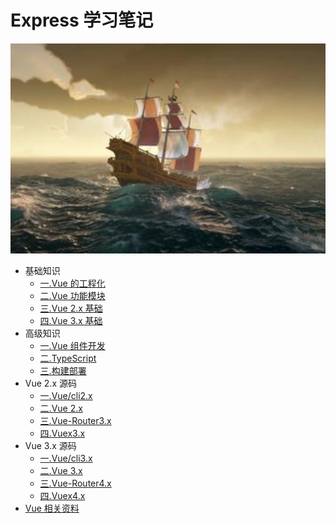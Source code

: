# Express 学习笔记

![一.Vue 的工程化](./src/.vuepress/public/home.png)

- 基础知识
  - [一.Vue 的工程化](/web-vue/base/engine/1.index.html)
  - [二.Vue 功能模块](/web-vue/base/project/1.index.html)
  - [三.Vue 2.x 基础](/web-vue/base/vue2.x/1.index.html)
  - [四.Vue 3.x 基础](/web-vue/base/vue3.x/1.index.html)
- 高级知识
  - [一.Vue 组件开发](/web-vue/senior/component/1.index.html)
  - [二.TypeScript](/web-vue/senior/typescript/1.index.html)
  - [三.构建部署](/web-vue/senior/deploy/1.index.html)
- Vue 2.x 源码
  - [一.Vue/cli2.x](/web-vue/source/vue-cli2.x/1.index.html)
  - [二.Vue 2.x](/web-vue/source/vue2.x/1.index.html)
  - [三.Vue-Router3.x](/web-vue/source/vue-router3.x/1.index.html)
  - [四.Vuex3.x](/web-vue/source/vuex3.x/1.index.html)
- Vue 3.x 源码
  - [一.Vue/cli3.x](/web-vue/source/vue-cli3.x/1.index.html)
  - [二.Vue 3.x](/web-vue/source/vue3.x/1.index.html)
  - [三.Vue-Router4.x](/web-vue/source/vue-router4.x/1.index.html)
  - [四.Vuex4.x](/web-vue/source/vuex4.x/1.index.html)
- [Vue 相关资料](/web-vue/source/vuex4.x/1.index.html)
